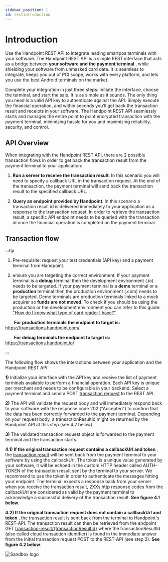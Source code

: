 ```yaml
---
sidebar_position: 1
id: restintroduction
---
```


# Introduction
Use the Handpoint REST API to integrate leading smartpos terminals with your software. The Handpoint REST API is a simple REST interface that acts as a bridge between **your software and the payment terminal** , while shielding your software from unmasked card data. It is seamless to integrate, keeps you out of PCI scope, works with every platform, and lets you use the best Android terminals on the market.

Complete your integration in just three steps: Initiate the interface, choose the terminal, and start the sale. It is as simple as it sounds. The only thing you need is a valid API key to authenticate against the API. Simply execute the financial operation, and within seconds you’ll get back the transaction result and receipts in your software. The Handpoint REST API seamlessly starts and manages the entire point to point encrypted transaction with the payment terminal, minimizing hassle for you and maximizing reliability, security, and control.

## API Overview

When integrating with the Handpoint REST API, there are 2 possible transaction flows in order to get back the transaction result from the payment terminal to your application: 

1. **Run a server to receive the transaction result**. In this scenario you will need to specify a callback URL in the transaction request. At the end of the transaction, the payment terminal will send back the transaction result to the specified callback URL. 

2. **Query an endpoint provided by Handpoint**. In this scenario a transaction result id is delivered immediately to your application as a response to the transaction request. In order to retrieve the transaction result, a specific API endpoint needs to be queried with the transaction id once the financial operation is completed on the payment terminal. 

## Transaction flow   

:::tip

1. Pre-requisite: request your test credentials (API key) and a payment terminal from Handpoint. 

2. ensure you are targeting the correct environment. If your payment terminal is a **debug** terminal then the development environment (.io) needs to be targeted. If your payment terminal is a **demo** terminal or a **production** terminal then the production environment (.com) needs to be targeted. Demo terminals are production terminals linked to a mock acquirer so **funds are not moved**. To check if you should be using the production or the development environment you can refer to this guide: ["How do I know what type of card reader I have?"](https://hndpt.co/39utmzi)

  **For production terminals the endpoint to target is:** https://transactions.handpoint.com/

  **For debug terminals the endpoint to target is:** https://transactions.handpoint.io/

:::

The following flow shows the interactions between your application and the Handpoint REST API:

**1)** Initialize your interface with the API key and receive the list of payment terminals available to perform a financial operation. Each API key is unique per merchant and needs to be configurable in your backend. Select a payment terminal and send a POST [transaction request](restobjects.md#transaction-request-object) to the REST API.

**2)** The API will validate the request body and will immediately respond back to your software with the response code 202 ("Accepted”) to confirm that the data has been correctly forwarded to the payment terminal. Depending on your request body, a transactionResultId might be returned by the Handpoint API at this step (see 4.2 below).

**3)** The validated transaction request object is forwarded to the payment terminal and the transaction starts.

**4.1) If the original transaction request contains a callbackUrl and token** , the [transaction result](restobjects.md#transaction-result-object) will be sent back from the payment terminal to your software by using the callbackUrl. The token is a unique value generated by your software, it will be echoed in the custom HTTP header called AUTH-TOKEN of the transaction result sent by the terminal to your server. We recommend to use the token in order to authenticate the messages hitting your endpoint. The terminal expects a response back from your server when you receive the transaction result, 2XXs http response codes from the callbackUrl are considered as valid by the payment terminal to acknowledge a successful delivery of the transaction result. **See figure 4.1 below**. 

 **4.2) If the original transaction request does not contain a callbackUrl and token** , the [transaction result](restobjects.md#transaction-result-object) is sent back from the terminal to Handpoint's REST-API. The transaction result can then be retrieved from the endpoint GET [transaction-result/{transactionResultId}](restendpoints#transaction-resulttransactionresultid) where the transactionResultId (also called cloud transaction identifier) is found in the immediate answer from the initial transaction request POST to the REST-API (see step 2). **See figure 4.2 below**. 




![Sandbox logo](/img/RestApiDiagram)


